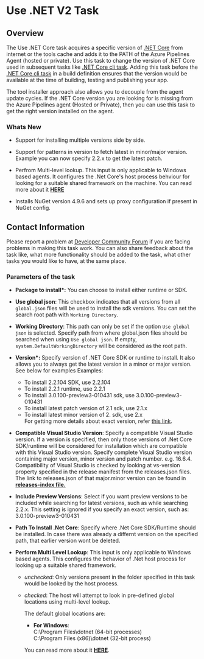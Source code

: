 #  Use .NET V2 Task

## Overview

The Use .NET Core task acquires a specific version of [.NET Core](https://docs.microsoft.com/en-us/dotnet/core/tools/?tabs=netcore2x) from internet or the tools cache and adds it to the PATH of the Azure Pipelines Agent (hosted or private). Use this task to change the version of .NET Core used in subsequent tasks like [.NET Core cli task](https://github.com/Microsoft/azure-pipelines-tasks/tree/master/Tasks/DotNetCoreCLIV2).
Adding this task before the [.NET Core cli task](https://github.com/Microsoft/azure-pipelines-tasks/tree/master/Tasks/DotNetCoreCLIV2) in a build definition ensures that the version would be available at the time of building, testing and publishing your app.

The tool installer approach also allows you to decouple from the agent update cycles. If the .NET Core version you are looking for is missing from the Azure Pipelines agent (Hosted or Private), then you can use this task to get the right version installed on the agent.

### Whats New
- Support for installing multiple versions side by side.

- Support for patterns in version to fetch latest in minor/major version. Example you can now specify 2.2.x to get the latest patch.

- Perfrom Multi-level lookup. This input is only applicable to Windows based agents. It configures the .Net Core's host process behviour for looking for a suitable shared framework on the machine. You can read more about it **[HERE](https://github.com/dotnet/core-setup/blob/master/Documentation/design-docs/multilevel-sharedfx-lookup.md)**

- Installs NuGet version 4.9.6 and sets up proxy configuration if present in NuGet config.

## Contact Information

Please report a problem at [Developer Community Forum](https://developercommunity.visualstudio.com/spaces/21/index.html) if you are facing problems in making this task work.  You can also share feedback about the task like, what more functionality should be added to the task, what other tasks you would like to have, at the same place.

### Parameters of the task

* **Package to install\*:** You can choose to install either runtime or SDK.

* **Use global json**: This checkbox indicates that all versions from all `global.json` files will be used to install the sdk versions. You can set the search root path with `Working Directory`.

* **Working Directory**: This path can only be set if the option `Use global json` is selected. Specify path from where global.json files should be searched when using `Use global json`. If empty, `system.DefaultWorkingDirectory` will be considered as the root path.

* **Version\*:** Specify version of .NET Core SDK or runtime to install. It also allows you to always get the latest version in a minor or major version. See below for examples
Examples:
  - To install 2.2.104 SDK, use 2.2.104
  - To install 2.2.1 runtime, use 2.2.1
  - To install 3.0.100-preview3-010431 sdk, use 3.0.100-preview3-010431
  - To install latest patch version of 2.1 sdk, use 2.1.x
  - To install latest minor version of 2. sdk, use 2.x<br/>For getting more details about exact version, refer [this link](https://dotnetcli.blob.core.windows.net/dotnet/release-metadata/releases-index.json).

* **Compatible Visual Studio Version**: Specify a compatible Visual Studio version. If a version is specified, then only those versions of .Net Core SDK/runtime will be considered for installation which are compatible with this Visual Studio version. Specify complete Visual Studio version containing major version, minor version and patch number. e.g. 16.6.4. Compatibility of Visual Studio is checked by looking at vs-version property specified in the release manifest from the releases.json files. The link to releases.json of that major.minor version can be found in [**releases-index file.**](https://dotnetcli.blob.core.windows.net/dotnet/release-metadata/releases-index.json)

* **Include Preview Versions**: Select if you want preview versions to be included while searching for latest versions, such as while searching 2.2.x. This setting is ignored if you specify an exact version, such as: 3.0.100-preview3-010431


* **Path To Install .Net Core**: Specify where .Net Core SDK/Runtime should be installed. In case there was already a differnt version on the specified path, that earlier version wont be deleted.


* **Perform Multi Level Lookup**: This input is only applicable to Windows based agents. This configures the behavior of .Net host process for looking up a suitable shared framework.
  * *unchecked*: Only versions present in  the folder specified in this task would be looked by the host process.
  * *checked*: The host will attempt to look in pre-defined global locations using multi-level lookup.

    The default global locations are:
    - **For Windows**:
    <br/>C:\\Program Files\\dotnet (64-bit processes)
    <br/>C:\\Program Files (x86)\\dotnet (32-bit process)

    You can read more about it [**HERE**](https://github.com/dotnet/core-setup/blob/master/Documentation/design-docs/multilevel-sharedfx-lookup.md).<br/>
